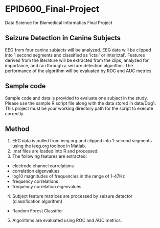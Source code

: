 # EPID600_Final-Project
Data Science for Biomedical Informatics Final Project

## Seizure Detection in Canine Subjects
EEG from four canine subjects will be analyzed. EEG data will be clipped into 1 second segments and classified as 'Ictal' or Interictal'. Features derived from the literature will be extracted from the clips, analyzed for importance, and ran through a seizure detection algorithm. The performance of the algorithm will be evaluated by ROC and AUC metrics

## Sample code
Sample code and data is provided to evaluate one subject in the study. Please use the sample R script file along with the data stored in data/Dog1. This project must be your working directory path for the script to execute correctly.

## Method
1. EEG data is pulled from ieeg.org and clipped into 1-second segments using the ieeg.org toolbox in Matlab.  
2. .mat files are loaded into R and processed.
3. The following features are extracted:
  - electrode channel correlations
  - correlation eigenvalues
  - log10 magnitudes of frequencies in the range of 1-47Hz
  - frequency correlations
  - frequency correlation eigenvalues
4. Subject feature matrices are processed by seizure detector (classification algorithm)
  - Random Forest Classifier
5. Algorithms are evaluated using ROC and AUC metrics.
